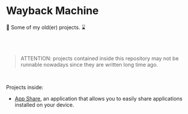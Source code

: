 # Wayback Machine

👴 Some of my old(er) projects. ⌛

<br>
<br>

> ATTENTION: projects contained inside this repository may not be runnable nowadays since they are written long time ago.

<br>

Projects inside:

- [App Share](https://github.com/igorskyflyer/wayback-machine/tree/main/AppShare), an application that allows you to easily share applications installed on your device.
